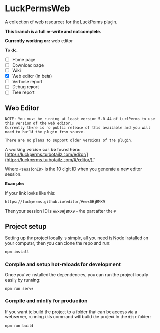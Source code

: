 # LuckPermsWeb
A collection of web resources for the LuckPerms plugin.

**This branch is a full re-write and not complete.**

**Currently working on:** web editor

**To do:**
- [ ] Home page
- [ ] Download page
- [ ] Wiki
- [x] Web editor (in beta)
- [ ] Verbose report
- [ ] Debug report
- [ ] Tree report

## Web Editor

```
NOTE: You must be running at least version 5.0.44 of LuckPerms to use this version of the web editor.
Currently there is no public release of this available and you will need to build the plugin from source.

There are no plans to support older versions of the plugin.
```

A working version can be found here:  
[https://luckperms.turbotailz.com/editor/](https://luckperms.turbotailz.com/#/editor/)`<sessionID>`

Where `<sessionID>` is the 10 digit ID when you generate a new editor session.

**Example:**

If your link looks like this:

```
https://luckperms.github.io/editor/#ewx0HjBMX9
```

Then your session ID is `ewx0HjBMX9` - the part after the `#`

## Project setup
Setting up the project locally is simple, all you need is Node installed on your computer, then you can clone the repo and run:
```
npm install
```

### Compile and setup hot-reloads for development
Once you've installed the dependencies, you can run the project locally easily by running:
```
npm run serve
```

### Compile and minify for production
If you want to build the project to a folder that can be access via a webserver, running this command will build the project in the `dist` folder:
```
npm run build
```
